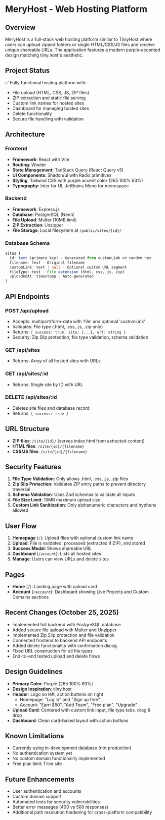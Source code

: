# MeryHost - Web Hosting Platform

## Overview
MeryHost is a full-stack web hosting platform similar to TiinyHost where users can upload zipped folders or single HTML/CSS/JS files and receive unique shareable URLs. The application features a modern purple-accented design matching tiiny.host's aesthetic.

## Project Status
✅ Fully functional hosting platform with:
- File upload (HTML, CSS, JS, ZIP files)
- ZIP extraction and static file serving
- Custom link names for hosted sites
- Dashboard for managing hosted sites
- Delete functionality
- Secure file handling with validation

## Architecture

### Frontend
- **Framework**: React with Vite
- **Routing**: Wouter
- **State Management**: TanStack Query (React Query v5)
- **UI Components**: Shadcn/ui with Radix primitives
- **Styling**: Tailwind CSS with purple accent color (265 100% 63%)
- **Typography**: Inter for UI, JetBrains Mono for monospace

### Backend
- **Framework**: Express.js
- **Database**: PostgreSQL (Neon)
- **File Upload**: Multer (10MB limit)
- **ZIP Extraction**: Unzipper
- **File Storage**: Local filesystem at `/public/sites/{id}/`

### Database Schema
```typescript
sites {
  id: text (primary key) - Generated from customLink or random hex
  filename: text - Original filename
  customLink: text | null - Optional custom URL segment
  fileType: text - File extension (html, css, js, zip)
  uploadedAt: timestamp - Auto-generated
}
```

## API Endpoints

### POST /api/upload
- Accepts: multipart/form-data with 'file' and optional 'customLink'
- Validates: File type (.html, .css, .js, .zip only)
- Returns: `{ success: true, site: {...}, url: string }`
- Security: Zip Slip protection, file type validation, schema validation

### GET /api/sites
- Returns: Array of all hosted sites with URLs

### GET /api/sites/:id
- Returns: Single site by ID with URL

### DELETE /api/sites/:id
- Deletes site files and database record
- Returns: `{ success: true }`

## URL Structure
- **ZIP files**: `/site/{id}/` (serves index.html from extracted content)
- **HTML files**: `/site/{id}/{filename}`
- **CSS/JS files**: `/site/{id}/{filename}`

## Security Features
1. **File Type Validation**: Only allows .html, .css, .js, .zip files
2. **Zip Slip Protection**: Validates ZIP entry paths to prevent directory traversal
3. **Schema Validation**: Uses Zod schemas to validate all inputs
4. **File Size Limit**: 10MB maximum upload size
5. **Custom Link Sanitization**: Only alphanumeric characters and hyphens allowed

## User Flow
1. **Homepage** (`/`): Upload files with optional custom link name
2. **Upload**: File is validated, processed (extracted if ZIP), and stored
3. **Success Modal**: Shows shareable URL
4. **Dashboard** (`/account`): Lists all hosted sites
5. **Manage**: Users can view URLs and delete sites

## Pages
- **Home** (`/`): Landing page with upload card
- **Account** (`/account`): Dashboard showing Live Projects and Custom Domains sections

## Recent Changes (October 25, 2025)
- Implemented full backend with PostgreSQL database
- Added secure file upload with Multer and Unzipper
- Implemented Zip Slip protection and file validation
- Connected frontend to backend API endpoints
- Added delete functionality with confirmation dialog
- Fixed URL construction for all file types
- End-to-end tested upload and delete flows

## Design Guidelines
- **Primary Color**: Purple (265 100% 63%)
- **Design Inspiration**: tiiny.host
- **Header**: Logo on left, action buttons on right
  - Homepage: "Log in" and "Sign up free"
  - Account: "Earn $50", "Add Team", "Free plan", "Upgrade"
- **Upload Card**: Centered with custom link input, file type tabs, drag & drop
- **Dashboard**: Clean card-based layout with action buttons

## Known Limitations
- Currently using in-development database (not production)
- No authentication system yet
- No custom domain functionality implemented
- Free plan limit: 1 live site

## Future Enhancements
- User authentication and accounts
- Custom domain support
- Automated tests for security vulnerabilities
- Better error messages (400 vs 500 responses)
- Additional path resolution hardening for cross-platform compatibility
